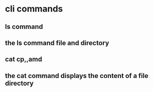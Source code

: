# cli commands

## ls command
## the ls command file and directory

## cat cp,,amd
## the cat command displays the content of a file directory